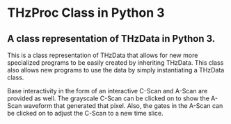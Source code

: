 # THzProc Class in Python 3

## A class representation of THzData in Python 3.

This is a class representation of THzData that allows for new more specialized
programs to be easily created by inheriting THzData. This class also allows new
programs to use the data by simply instantiating a THzData class.

Base interactivity in the form of an interactive C-Scan and A-Scan are provided
as well. The grayscale C-Scan can be clicked on to show the A-Scan waveform
that generated that pixel. Also, the gates in the A-Scan can be clicked on to
adjust the C-Scan to a new time slice.
